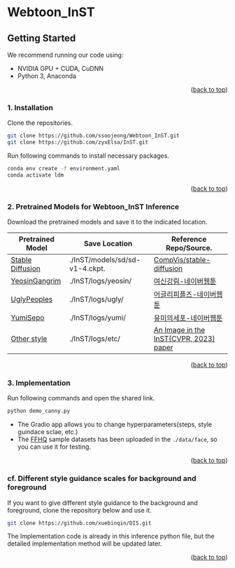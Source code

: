 # Webtoon_InST

## Getting Started

We recommend running our code using:

- NVIDIA GPU + CUDA, CuDNN
- Python 3, Anaconda

<p align="right">(<a href="#top">back to top</a>)</p>

### 1. Installation

Clone the repositories.
   ```sh
   git clone https://github.com/ssoojeong/Webtoon_InST.git
   git clone https://github.com/zyxElsa/InST.git
   ```

Run following commands to install necessary packages.
  ```sh
  conda env create -f environment.yaml
  conda activate ldm
  ```
<p align="right">(<a href="#top">back to top</a>)</p>

### 2. Pretrained Models for Webtoon_InST Inference
Download the pretrained models and save it to the indicated location.

| Pretrained Model | Save Location | Reference Repo/Source.
|---|---|---
| [Stable Diffusion](https://github.com/CompVis/stable-diffusion.git) | ./InST/models/sd/sd-v1-4.ckpt. | [CompVis/stable-diffusion](https://github.com/CompVis/stable-diffusion.git)
| [YeosinGangrim](https://drive.google.com/drive/folders/1x0XIFSX6cKO3bjdaI3JOdUtLppqf9Qmy?usp=sharing) | ./InST/logs/yeosin/ | [여신강림-네이버웹툰](https://comic.naver.com/webtoon/list?titleId=703846)
| [UglyPeoples](https://drive.google.com/drive/folders/1IQzcxdi8F2nAQaiZwtPyEqimt_UaZtH9?usp=sharing) | ./InST/logs/ugly/ | [어글리피플즈-네이버웹툰](https://comic.naver.com/webtoon/list?titleId=732953)
| [YumiSepo](https://drive.google.com/drive/folders/1CI4e3Px_AC1ZIJokTtkF1wrjq2jYkVp4?usp=sharing) | ./InST/logs/yumi/ | [유미의세포-네이버웹툰](https://series.naver.com/comic/detail.series?productNo=3900477)
| [Other style](https://drive.google.com/drive/folders/141l8dvD_tR7z2uqqnPwiPUht4Gukcge0?usp=sharing) | ./InST/logs/etc/ | [An Image in the InST(CVPR, 2023) paper](https://arxiv.org/abs/2211.13203)
<p align="right">(<a href="#top">back to top</a>)</p>



### 3. Implementation
Run following commands and open the shared link.
  ```sh
  python demo_canny.py
  ```
- The Gradio app allows you to change hyperparameters(steps, style guindace sclae, etc.)
- The [FFHQ](https://github.com/NVlabs/ffhq-dataset.git) sample datasets has been uploaded in the `./data/face`, so you can use it for testing.
<p align="right">(<a href="#top">back to top</a>)</p>


### cf. Different style guidance scales for background and foreground
If you want to give different style guidance to the background and foreground, clone the repository below and use it.
  ```sh
  git clone https://github.com/xuebinqin/DIS.git
  ```
The Implementation code is already in this inference python file, but the detailed implementation method will be updated later.
<p align="right">(<a href="#top">back to top</a>)</p>
